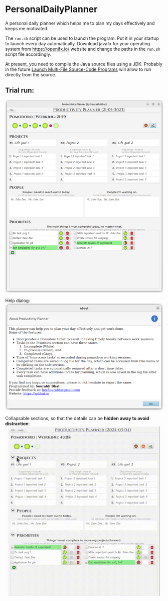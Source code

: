 # PersonalDailyPlanner
A personal daily planner which helps me to plan my days effectively and keeps
me motivated.

The `run.sh` script can be used to launch the program. 
Put it in your startup to launch every day automatically.
Download javafx for your operating system from https://openjfx.io/ website 
and change the paths in the `run.sh` script file accordingly.

At present, you need to compile the Java source files using a JDK. 
Probably in the future [Launch Multi-File Source-Code Programs](https://openjdk.org/jeps/8304400) 
will allow to run directly from the source.

## Trial run:
![Demo image](21-05-2023.png)

Help dialog:
![Help dialog](help_dialog.png)

Collapsable sections, so that the details can be 
**hidden away to avoid distraction**:
![Collapsable sections](screen_capture.gif)

